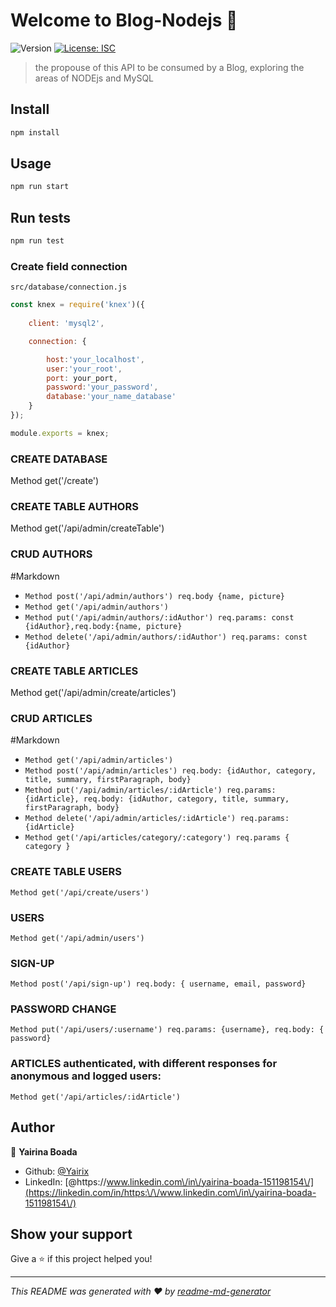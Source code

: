 # Welcome to Blog-Nodejs 👋
![Version](https://img.shields.io/badge/version-1.0.0-blue.svg?cacheSeconds=2592000)
[![License: ISC](https://img.shields.io/badge/License-ISC-yellow.svg)](#)

> the propouse of this API to be consumed by a Blog, exploring the areas of NODEjs and MySQL

## Install

```sh
npm install
```

## Usage

```sh
npm run start
```

## Run tests

```sh
npm run test
```
### Create field connection

`src/database/connection.js`

```js
const knex = require('knex')({
    
    client: 'mysql2',

    connection: {

        host:'your_localhost',
        user:'your_root',
        port: your_port,
        password:'your_password',
        database:'your_name_database'
    }
});  

module.exports = knex; 
```
### CREATE DATABASE

Method get('/create')

### CREATE TABLE AUTHORS

Method get('/api/admin/createTable')

### CRUD AUTHORS

#Markdown
- `Method post('/api/admin/authors') req.body {name, picture}`
- `Method get('/api/admin/authors')`
- `Method put('/api/admin/authors/:idAuthor') req.params: const {idAuthor},req.body:{name, picture}`
- `Method delete('/api/admin/authors/:idAuthor') req.params: const {idAuthor}`

### CREATE TABLE ARTICLES

Method get('/api/admin/create/articles')

### CRUD ARTICLES

#Markdown
- `Method get('/api/admin/articles')`
- `Method post('/api/admin/articles') req.body: {idAuthor, category, title, summary, firstParagraph, body}`
- `Method put('/api/admin/articles/:idArticle') req.params: {idArticle}, req.body: {idAuthor, category, title, summary, firstParagraph, body}`
- `Method delete('/api/admin/articles/:idArticle') req.params: {idArticle}`
- `Method get('/api/articles/category/:category') req.params { category }`

### CREATE TABLE USERS

`Method get('/api/create/users')`

### USERS 

`Method get('/api/admin/users')`

### SIGN-UP

`Method post('/api/sign-up') req.body: { username, email, password}`

### PASSWORD CHANGE

`Method put('/api/users/:username') req.params: {username}, req.body: { password}` 

### ARTICLES authenticated, with different responses for anonymous and logged users:

`Method get('/api/articles/:idArticle')`

## Author

👤 **Yairina Boada**

* Github: [@Yairix](https://github.com/Yairix)
* LinkedIn: [@https:\/\/www.linkedin.com\/in\/yairina-boada-151198154\/](https://linkedin.com/in/https:\/\/www.linkedin.com\/in\/yairina-boada-151198154\/)

## Show your support

Give a ⭐️ if this project helped you!


***
_This README was generated with ❤️ by [readme-md-generator](https://github.com/kefranabg/readme-md-generator)_